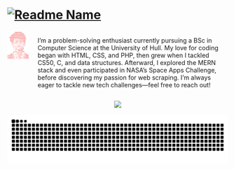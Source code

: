 <h1>
  <a href="https://git.io/typing-svg">
    <img src="https://readme-typing-svg.demolab.com?font=roboto&weight=600&size=30&duration=4000&pause=200&color=FF0000&multiline=true&width=435&height=100&lines=%24+whoami;Roshaan+Ali+Mehar" alt="Readme Name" />
  </a>
</h1>

<div style="display: flex; align-items: flex-start;">
  <!-- Left side: Image -->
  <div>
    <a href="https://github.com/roshaanmehar/roshaanmehar">
      <picture>
        <source media="(prefers-color-scheme: dark)" srcset="https://raw.githubusercontent.com/roshaanmehar/roshaanmehar/main/cdb6ffdf-1f0f-46f8-8f1f-817baf69fe92.png" />
        <img 
          alt="Roshaan's GitHub Profile Image" 
          src="https://raw.githubusercontent.com/roshaanmehar/roshaanmehar/main/1922bea3-aa79-463e-96a0-7a7a930f7deb.png" 
          width="300"
          style="max-width: 100%; margin-right: 20px;" 
        />
      </picture>
    </a>
  </div>

  <!-- Right side: Intro Text -->
  <div style="margin-left: 20px;">
    <p>
      I’m a problem-solving enthusiast currently pursuing a BSc in Computer Science at the University of Hull. 
      My love for coding began with HTML, CSS, and PHP, then grew when I tackled CS50, C, and data structures. 
      Afterward, I explored the MERN stack and even participated in NASA’s Space Apps Challenge, before 
      discovering my passion for web scraping. I’m always eager to tackle new tech challenges—feel free 
      to reach out!
    </p>
  </div>
</div>

<!-- Skill Icons -->
<p align="center">
  <a href="https://skillicons.dev">
    <img src="https://skillicons.dev/icons?i=java,kotlin,maven,gradle,python,php,laravel,go,nodejs,nuxt,express,prisma,vite,pug,html,css,sass,js,ts,vue,pinia,svelte,vscode,cs,nginx,unity,electron&perline=9" />
  </a>
</p>

<picture>
  <source media="(prefers-color-scheme: dark)" srcset="https://raw.githubusercontent.com/roshaanmehar/roshaanmehar/output/github-snake-dark.svg" />
  <source media="(prefers-color-scheme: light)" srcset="https://raw.githubusercontent.com/roshaanmehar/roshaanmehar/output/github-snake.svg" />
  <img alt="github-snake" src="https://raw.githubusercontent.com/roshaanmehar/roshaanmehar/output/github-snake.svg" />
</picture>
